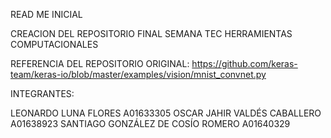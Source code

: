 READ ME INICIAL

CREACION DEL REPOSITORIO FINAL SEMANA TEC HERRAMIENTAS COMPUTACIONALES

REFERENCIA DEL REPOSITORIO ORIGINAL: https://github.com/keras-team/keras-io/blob/master/examples/vision/mnist_convnet.py

INTEGRANTES:

LEONARDO LUNA FLORES A01633305
OSCAR JAHIR VALDÉS CABALLERO A01638923
SANTIAGO GONZÁLEZ DE COSÍO ROMERO A01640329 

